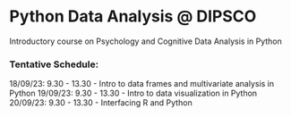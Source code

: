 # Python Data Analysis @ DIPSCO 
Introductory course on Psychology and Cognitive Data Analysis in Python 


### Tentative Schedule:

18/09/23: 9.30 - 13.30 - Intro to data frames and multivariate analysis in Python
19/09/23: 9.30 - 13.30 - Intro to data visualization in Python
20/09/23: 9.30 - 13.30 - Interfacing R and Python 
